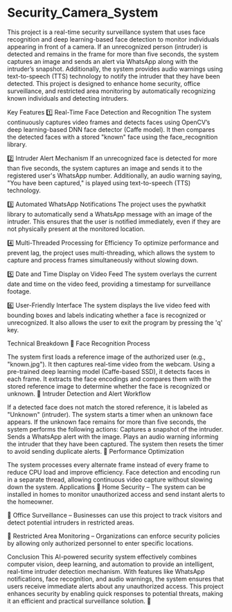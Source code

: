 # Security_Camera_System
This project is a real-time security surveillance system that uses face recognition and deep learning-based face detection to monitor individuals appearing in front of a camera. If an unrecognized person (intruder) is detected and remains in the frame for more than five seconds, the system captures an image and sends an alert via WhatsApp along with the intruder’s snapshot. Additionally, the system provides audio warnings using text-to-speech (TTS) technology to notify the intruder that they have been detected. This project is designed to enhance home security, office surveillance, and restricted area monitoring by automatically recognizing known individuals and detecting intruders.

Key Features
1️⃣ Real-Time Face Detection and Recognition
The system continuously captures video frames and detects faces using OpenCV’s deep learning-based DNN face detector (Caffe model). It then compares the detected faces with a stored "known" face using the face_recognition library.

2️⃣ Intruder Alert Mechanism
If an unrecognized face is detected for more than five seconds, the system captures an image and sends it to the registered user's WhatsApp number. Additionally, an audio warning saying, "You have been captured," is played using text-to-speech (TTS) technology.

3️⃣ Automated WhatsApp Notifications
The project uses the pywhatkit library to automatically send a WhatsApp message with an image of the intruder. This ensures that the user is notified immediately, even if they are not physically present at the monitored location.

4️⃣ Multi-Threaded Processing for Efficiency
To optimize performance and prevent lag, the project uses multi-threading, which allows the system to capture and process frames simultaneously without slowing down.

5️⃣ Date and Time Display on Video Feed
The system overlays the current date and time on the video feed, providing a timestamp for surveillance footage.

6️⃣ User-Friendly Interface
The system displays the live video feed with bounding boxes and labels indicating whether a face is recognized or unrecognized. It also allows the user to exit the program by pressing the 'q' key.

Technical Breakdown
📌 Face Recognition Process

The system first loads a reference image of the authorized user (e.g., "known.jpg").
It then captures real-time video from the webcam.
Using a pre-trained deep learning model (Caffe-based SSD), it detects faces in each frame.
It extracts the face encodings and compares them with the stored reference image to determine whether the face is recognized or unknown.
📌 Intruder Detection and Alert Workflow

If a detected face does not match the stored reference, it is labeled as "Unknown" (intruder).
The system starts a timer when an unknown face appears.
If the unknown face remains for more than five seconds, the system performs the following actions:
Captures a snapshot of the intruder.
Sends a WhatsApp alert with the image.
Plays an audio warning informing the intruder that they have been captured.
The system then resets the timer to avoid sending duplicate alerts.
📌 Performance Optimization

The system processes every alternate frame instead of every frame to reduce CPU load and improve efficiency.
Face detection and encoding run in a separate thread, allowing continuous video capture without slowing down the system.
Applications
🚀 Home Security – The system can be installed in homes to monitor unauthorized access and send instant alerts to the homeowner.

🚀 Office Surveillance – Businesses can use this project to track visitors and detect potential intruders in restricted areas.

🚀 Restricted Area Monitoring – Organizations can enforce security policies by allowing only authorized personnel to enter specific locations.

Conclusion
This AI-powered security system effectively combines computer vision, deep learning, and automation to provide an intelligent, real-time intruder detection mechanism. With features like WhatsApp notifications, face recognition, and audio warnings, the system ensures that users receive immediate alerts about any unauthorized access. This project enhances security by enabling quick responses to potential threats, making it an efficient and practical surveillance solution. 🚀
